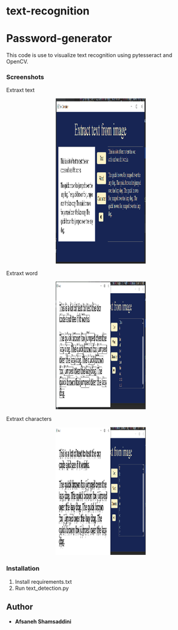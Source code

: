 # text-recognition
# Password-generator

This code is use to visualize text recognition using pytesseract and OpenCV.
### Screenshots
Extraxt text
<p align="center">
   <img width="240" height="440"src="image/text.png">
</p>
Extraxt word
<p align="center">
   <img width="240" height="340"src="image/word.png">
</p>

Extraxt characters
<p align="center">
   <img width="240" height="340"src="image/character.png">
</p>

### Installation
1. Install requirements.txt
2. Run text_detection.py

## Author
* **Afsaneh Shamsaddini**
